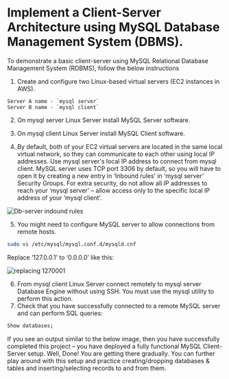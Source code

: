 # Implement a Client-Server Architecture using MySQL Database Management System (DBMS).

To demonstrate a basic client-server using MySQL Relational Database Management System (RDBMS), follow the below instructions

1. Create and configure two Linux-based virtual servers (EC2 instances in AWS).
```
Server A name - `mysql server`
Server B name - `mysql client`
```

2. On mysql server Linux Server install MySQL Server software.

3. On mysql client Linux Server install MySQL Client software.

4. By default, both of your EC2 virtual servers are located in the same local virtual network, so they can communicate to each other using local IP addresses. Use mysql server's local IP address to connect from mysql client. MySQL server uses TCP port 3306 by default, so you will have to open it by creating a new entry in ‘Inbound rules’ in ‘mysql server’ Security Groups. For extra security, do not allow all IP addresses to reach your ‘mysql server’ – allow access only to the specific local IP address of your ‘mysql client’.

![Db-server indound rules](https://github.com/SamuelOvuema/Dareyio-pbl/assets/132525203/845282d4-394c-422f-a09e-f9951651ff36)

5. You might need to configure MySQL server to allow connections from remote hosts.
```bash
sudo vi /etc/mysql/mysql.conf.d/mysqld.cnf
```
Replace ‘127.0.0.1’ to ‘0.0.0.0’ like this:

![replacing 1270001](https://github.com/SamuelOvuema/Dareyio-pbl/assets/132525203/2279b4fd-7be1-453e-8fc3-1cbf8d0feb91)

6. From mysql client Linux Server connect remotely to mysql server Database Engine without using SSH. You must use the mysql utility to perform this action.
7. Check that you have successfully connected to a remote MySQL server and can perform SQL queries:
```bash
Show databases;
```

If you see an output similar to the below image, then you have successfully completed this project – you have deployed a fully functional MySQL Client-Server setup.
Well, Done! You are getting there gradually. You can further play around with this setup and practice creating/dropping databases & tables and inserting/selecting records to and from them.



















